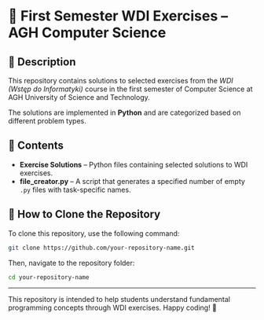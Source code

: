 # 📌 First Semester WDI Exercises – AGH Computer Science

## 📖 Description
This repository contains solutions to selected exercises from the *WDI (Wstęp do Informatyki)* course in the first semester of Computer Science at AGH University of Science and Technology.

The solutions are implemented in **Python** and are categorized based on different problem types.

## 📂 Contents
- **Exercise Solutions** – Python files containing selected solutions to WDI exercises.
- **file_creator.py** – A script that generates a specified number of empty `.py` files with task-specific names.

## 🚀 How to Clone the Repository
To clone this repository, use the following command:
```bash
git clone https://github.com/your-repository-name.git
```

Then, navigate to the repository folder:
```bash
cd your-repository-name
```

---
This repository is intended to help students understand fundamental programming concepts through WDI exercises. Happy coding! 🎯
